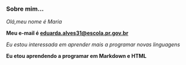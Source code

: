 ### Sobre mim...
_Olá,meu nome é Maria_

**Meu e-mail é eduarda.alves31@escola.pr.gov.br**

<i>Eu estou interessada em aprender mais a programar novas linguagens</i>

<B>Eu etou aprendendo a programar em Markdown e HTML</b>


  



